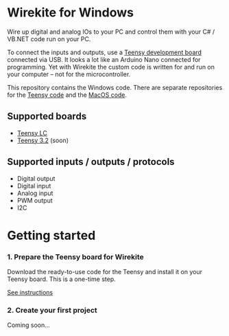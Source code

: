 # Wirekite for Windows

Wire up digital and analog IOs to your PC and control them with your C# / VB.NET code run on your PC.

To connect the inputs and outputs, use a [Teensy development board](https://www.pjrc.com/teensy/) connected via USB. It looks a lot like an Arduino Nano connected for programming. Yet with Wirekite the custom code is written for and run on your computer – not for the microcontroller.

This repository contains the Windows code. There are separate repositories for the [Teensy code](https://github.com/manuelbl/Wirekite) and the [MacOS code](https://github.com/manuelbl/WirekiteMac).

## Supported boards

- [Teensy LC](https://www.pjrc.com/store/teensylc.html)
- [Teensy 3.2](https://www.pjrc.com/store/teensy32.html) (soon)

## Supported inputs / outputs / protocols

- Digital output
- Digital input
- Analog input
- PWM output
- I2C


# Getting started

### 1. Prepare the Teensy board for Wirekite

Download the ready-to-use code for the Teensy and install it on your Teensy board. This is a one-time step.

[See instructions](https://github.com/manuelbl/Wirekite/blob/master/docs/prepare_teensy.md)

### 2. Create your first project

Coming soon...

